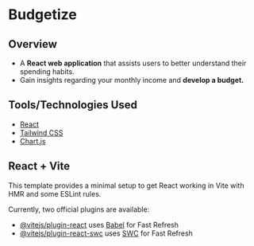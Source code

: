# Budgetize

## Overview
- A **React web application** that assists users to better understand their spending habits.
- Gain insights regarding your monthly income and **develop a budget.**

## Tools/Technologies Used
- [React](https://react.dev/)
- [Tailwind CSS](https://tailwindcss.com/)
- [Chart.js](https://www.chartjs.org/)

## React + Vite

This template provides a minimal setup to get React working in Vite with HMR and some ESLint rules.

Currently, two official plugins are available:

- [@vitejs/plugin-react](https://github.com/vitejs/vite-plugin-react/blob/main/packages/plugin-react/README.md) uses [Babel](https://babeljs.io/) for Fast Refresh
- [@vitejs/plugin-react-swc](https://github.com/vitejs/vite-plugin-react-swc) uses [SWC](https://swc.rs/) for Fast Refresh
